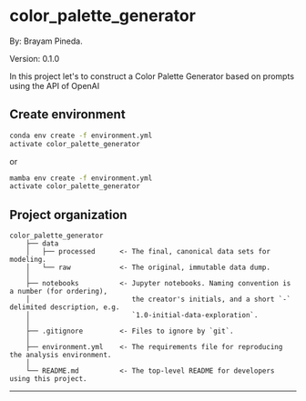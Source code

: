 # color_palette_generator 

By: Brayam Pineda.

Version: 0.1.0

In this project let's to construct a Color Palette Generator based on prompts using the API of OpenAI

## Create environment

```bash
conda env create -f environment.yml
activate color_palette_generator
```

or 

```bash
mamba env create -f environment.yml
activate color_palette_generator
```

## Project organization

    color_palette_generator
        ├── data
        │   ├── processed      <- The final, canonical data sets for modeling.
        │   └── raw            <- The original, immutable data dump.
        │
        ├── notebooks          <- Jupyter notebooks. Naming convention is a number (for ordering),
        │                         the creator's initials, and a short `-` delimited description, e.g.
        │                         `1.0-initial-data-exploration`.
        │
        ├── .gitignore         <- Files to ignore by `git`.
        │
        ├── environment.yml    <- The requirements file for reproducing the analysis environment.
        │
        └── README.md          <- The top-level README for developers using this project.

---
